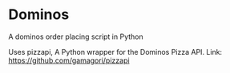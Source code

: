 # Dominos
A dominos order placing script in Python

Uses pizzapi, A Python wrapper for the Dominos Pizza API. Link: https://github.com/gamagori/pizzapi


